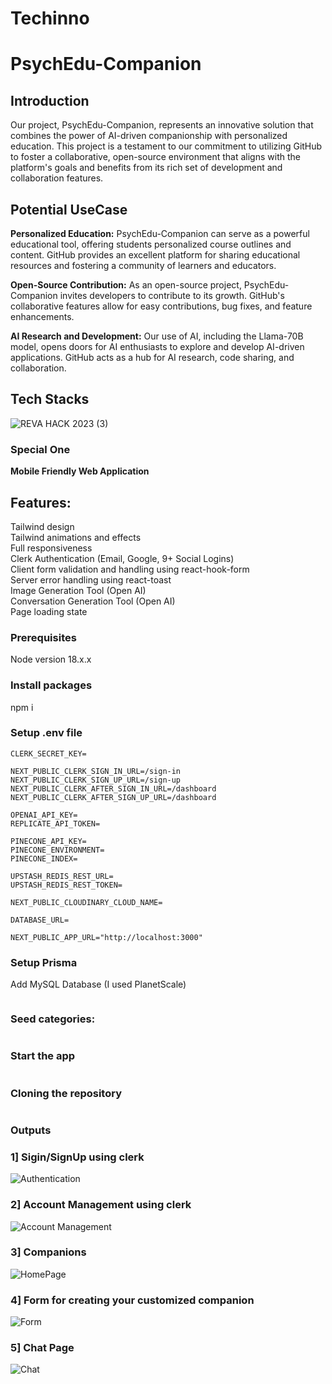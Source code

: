 # Techinno

#                                                                    PsychEdu-Companion

## Introduction
Our project, PsychEdu-Companion, represents an innovative solution that combines the power of AI-driven companionship with personalized education. This project is a testament to our commitment to utilizing GitHub to foster a collaborative, open-source environment that aligns with the platform's goals and benefits from its rich set of development and collaboration features.

## Potential UseCase
**Personalized Education:** PsychEdu-Companion can serve as a powerful educational tool, offering students personalized course outlines and content. GitHub provides an excellent platform for sharing educational resources and fostering a community of learners and educators.

**Open-Source Contribution:** As an open-source project, PsychEdu-Companion invites developers to contribute to its growth. GitHub's collaborative features allow for easy contributions, bug fixes, and feature enhancements.

**AI Research and Development:** Our use of AI, including the Llama-70B model, opens doors for AI enthusiasts to explore and develop AI-driven applications. GitHub acts as a hub for AI research, code sharing, and collaboration.

## Tech Stacks
![REVA HACK 2023 (3)](https://github.com/Naveen3251/Techinno/assets/114800360/be258183-9016-4a19-b513-f671ddea9771)

### Special One
**Mobile Friendly Web Application**

## Features:
Tailwind design<br>
Tailwind animations and effects<br>
Full responsiveness<br>
Clerk Authentication (Email, Google, 9+ Social Logins)<br>
Client form validation and handling using react-hook-form<br>
Server error handling using react-toast<br>
Image Generation Tool (Open AI)<br>
Conversation Generation Tool (Open AI)<br>
Page loading state<br>

### Prerequisites
Node version 18.x.x

### Install packages
npm i<br>
### Setup .env file
```NEXT_PUBLIC_CLERK_PUBLISHABLE_KEY=
CLERK_SECRET_KEY=

NEXT_PUBLIC_CLERK_SIGN_IN_URL=/sign-in
NEXT_PUBLIC_CLERK_SIGN_UP_URL=/sign-up
NEXT_PUBLIC_CLERK_AFTER_SIGN_IN_URL=/dashboard
NEXT_PUBLIC_CLERK_AFTER_SIGN_UP_URL=/dashboard

OPENAI_API_KEY=
REPLICATE_API_TOKEN=

PINECONE_API_KEY=
PINECONE_ENVIRONMENT=
PINECONE_INDEX=

UPSTASH_REDIS_REST_URL=
UPSTASH_REDIS_REST_TOKEN=

NEXT_PUBLIC_CLOUDINARY_CLOUD_NAME=

DATABASE_URL=

NEXT_PUBLIC_APP_URL="http://localhost:3000"
```

### Setup Prisma
Add MySQL Database (I used PlanetScale)
```npx prisma db push
```

### Seed categories:
```node scripts/seed.ts
```

### Start the app
```npm run dev
```

### Cloning the repository
```git clone https://github.com/Naveen3251/Techinno.git
```

### Outputs

### 1] Sigin/SignUp using clerk
![Authentication](https://github.com/Naveen3251/Techinno/assets/114800360/b36e57e9-6a18-441f-a0c9-e85437a0f181)

### 2] Account Management using clerk
![Account Management](https://github.com/Naveen3251/Techinno/assets/114800360/d7bfc92c-b68f-4e74-816f-8bf57831f57c)

### 3] Companions
![HomePage](https://github.com/Naveen3251/Techinno/assets/114800360/31d1853f-7355-4258-9393-79421538fc5d)

### 4] Form for creating your customized companion
![Form](https://github.com/Naveen3251/Techinno/assets/114800360/de277418-5bc6-4231-8e11-0fa7e4256265)

### 5] Chat Page
![Chat](https://github.com/Naveen3251/Techinno/assets/114800360/368d3904-27d2-4a52-92c9-472d94c2d726)

